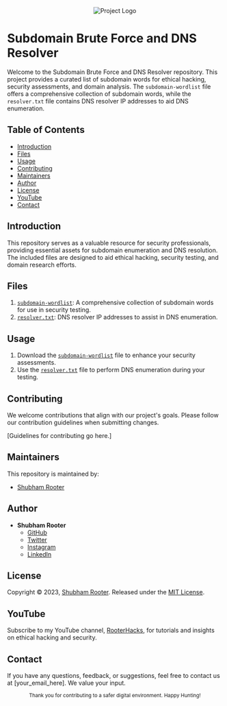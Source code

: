 <div align="center">
  <img src="your_logo_here.png" alt="Project Logo">
</div>

# Subdomain Brute Force and DNS Resolver

Welcome to the Subdomain Brute Force and DNS Resolver repository. This project provides a curated list of subdomain words for ethical hacking, security assessments, and domain analysis. The `subdomain-wordlist` file offers a comprehensive collection of subdomain words, while the `resolver.txt` file contains DNS resolver IP addresses to aid DNS enumeration.

## Table of Contents

- [Introduction](#introduction)
- [Files](#files)
- [Usage](#usage)
- [Contributing](#contributing)
- [Maintainers](#maintainers)
- [Author](#author)
- [License](#license)
- [YouTube](#youtube)
- [Contact](#contact)

## Introduction

This repository serves as a valuable resource for security professionals, providing essential assets for subdomain enumeration and DNS resolution. The included files are designed to aid ethical hacking, security testing, and domain research efforts.

## Files

1. [`subdomain-wordlist`](https://drive.google.com/file/d/16KLYFTijq0Lemq4ZhibGl1leeN0AXjhA/view?usp=sharing): A comprehensive collection of subdomain words for use in security testing.
2. [`resolver.txt`](https://github.com/shubham-rooter/SubdomainBruteForceWordlist/blob/main/resolvers.txt): DNS resolver IP addresses to assist in DNS enumeration.

## Usage

1. Download the [`subdomain-wordlist`](https://drive.google.com/file/d/16KLYFTijq0Lemq4ZhibGl1leeN0AXjhA/view?usp=sharing) file to enhance your security assessments.
2. Use the [`resolver.txt`](https://github.com/shubham-rooter/SubdomainBruteForceWordlist/blob/main/resolvers.txt) file to perform DNS enumeration during your testing.

## Contributing

We welcome contributions that align with our project's goals. Please follow our contribution guidelines when submitting changes.

[Guidelines for contributing go here.]

## Maintainers

This repository is maintained by:

- [Shubham Rooter](https://github.com/shubham-rooter)

## Author

- **Shubham Rooter**
  - [GitHub](https://www.github.com/shubham-rooter)
  - [Twitter](https://www.twitter.com/shubhamtiwari_r)
  - [Instagram](https://www.instagram.com/shubham_rooter)
  - [LinkedIn](https://www.linkedin.com/in/shubham-tiwari09/)

## License

Copyright © 2023, [Shubham Rooter](https://github.com/Shubham-Rooter).
Released under the [MIT License](LICENSE).

## YouTube

Subscribe to my YouTube channel, [RooterHacks](https://www.youtube.com/@RooterHacks), for tutorials and insights on ethical hacking and security.

## Contact

If you have any questions, feedback, or suggestions, feel free to contact us at [your_email_here]. We value your input.

<div align="center">
  <sub>Thank you for contributing to a safer digital environment. Happy Hunting!</sub>
</div>
